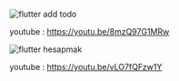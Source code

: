 ![flutter add todo](https://user-images.githubusercontent.com/110540029/232334539-a839f3a6-abcb-4ff2-8bd8-38ad4d0e8959.PNG)

youtube : https://youtu.be/8mzQ97G1MRw


![flutter hesapmak](https://user-images.githubusercontent.com/110540029/232334603-db7df79a-0efe-48f8-90c7-211d3539a840.PNG)

youtube : https://youtu.be/vLO7fQFzw1Y
